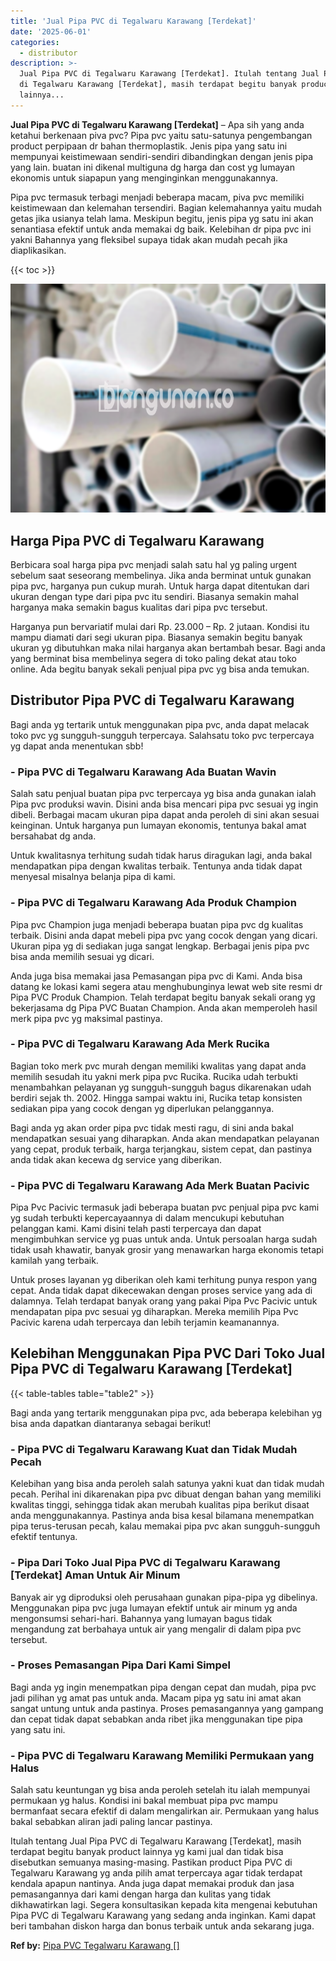 ```yaml
---
title: 'Jual Pipa PVC di Tegalwaru Karawang [Terdekat]'
date: '2025-06-01'
categories:
  - distributor
description: >-
  Jual Pipa PVC di Tegalwaru Karawang [Terdekat]. Itulah tentang Jual Pipa PVC
  di Tegalwaru Karawang [Terdekat], masih terdapat begitu banyak product
  lainnya...
---
```


**Jual Pipa PVC di Tegalwaru Karawang \[Terdekat\]** – Apa sih yang anda ketahui berkenaan piva pvc? Pipa pvc yaitu satu-satunya pengembangan product perpipaan dr bahan thermoplastik. Jenis pipa yang satu ini mempunyai keistimewaan sendiri-sendiri dibandingkan dengan jenis pipa yang lain. buatan ini dikenal multiguna dg harga dan cost yg lumayan ekonomis untuk siapapun yang menginginkan menggunakannya.

Pipa pvc termasuk terbagi menjadi beberapa macam, piva pvc memiliki keistimewaan dan kelemahan tersendiri. Bagian kelemahannya yaitu mudah getas jika usianya telah lama. Meskipun begitu, jenis pipa yg satu ini akan senantiasa efektif untuk anda memakai dg baik. Kelebihan dr pipa pvc ini yakni Bahannya yang fleksibel supaya tidak akan mudah pecah jika diaplikasikan.

{{< toc >}}

![Jual Pipa PVC di Tegalwaru Karawang [Terdekat]](/images/jaul-pipa-pvc-04.png)

## Harga Pipa PVC di Tegalwaru Karawang

Berbicara soal harga pipa pvc menjadi salah satu hal yg paling urgent sebelum saat seseorang membelinya. Jika anda berminat untuk gunakan pipa pvc, harganya pun cukup murah. Untuk harga dapat ditentukan dari ukuran dengan type dari pipa pvc itu sendiri. Biasanya semakin mahal harganya maka semakin bagus kualitas dari pipa pvc tersebut.

Harganya pun bervariatif mulai dari Rp. 23.000 – Rp. 2 jutaan. Kondisi itu mampu diamati dari segi ukuran pipa. Biasanya semakin begitu banyak ukuran yg dibutuhkan maka nilai harganya akan bertambah besar. Bagi anda yang berminat bisa membelinya segera di toko paling dekat atau toko online. Ada begitu banyak sekali penjual pipa pvc yg bisa anda temukan.

## Distributor Pipa PVC di Tegalwaru Karawang

Bagi anda yg tertarik untuk menggunakan pipa pvc, anda dapat melacak toko pvc yg sungguh-sungguh terpercaya. Salahsatu toko pvc terpercaya yg dapat anda menentukan sbb!

### \- Pipa PVC di Tegalwaru Karawang Ada Buatan Wavin

Salah satu penjual buatan pipa pvc terpercaya yg bisa anda gunakan ialah Pipa pvc produksi wavin. Disini anda bisa mencari pipa pvc sesuai yg ingin dibeli. Berbagai macam ukuran pipa dapat anda peroleh di sini akan sesuai keinginan. Untuk harganya pun lumayan ekonomis, tentunya bakal amat bersahabat dg anda.

Untuk kwalitasnya terhitung sudah tidak harus diragukan lagi, anda bakal mendapatkan pipa dengan kwalitas terbaik. Tentunya anda tidak dapat menyesal misalnya belanja pipa di kami.

### \- Pipa PVC di Tegalwaru Karawang Ada Produk Champion

Pipa pvc Champion juga menjadi beberapa buatan pipa pvc dg kualitas terbaik. Disini anda dapat mebeli pipa pvc yang cocok dengan yang dicari. Ukuran pipa yg di sediakan juga sangat lengkap. Berbagai jenis pipa pvc bisa anda memilih sesuai yg dicari.

Anda juga bisa memakai jasa Pemasangan pipa pvc di Kami. Anda bisa datang ke lokasi kami segera atau menghubunginya lewat web site resmi dr Pipa PVC Produk Champion. Telah terdapat begitu banyak sekali orang yg bekerjasama dg Pipa PVC Buatan Champion. Anda akan memperoleh hasil merk pipa pvc yg maksimal pastinya.

### \- Pipa PVC di Tegalwaru Karawang Ada Merk Rucika

Bagian toko merk pvc murah dengan memiliki kwalitas yang dapat anda memilih sesudah itu yakni merk pipa pvc Rucika. Rucika udah terbukti menambahkan pelayanan yg sungguh-sungguh bagus dikarenakan udah berdiri sejak th. 2002. Hingga sampai waktu ini, Rucika tetap konsisten sediakan pipa yang cocok dengan yg diperlukan pelanggannya.

Bagi anda yg akan order pipa pvc tidak mesti ragu, di sini anda bakal mendapatkan sesuai yang diharapkan. Anda akan mendapatkan pelayanan yang cepat, produk terbaik, harga terjangkau, sistem cepat, dan pastinya anda tidak akan kecewa dg service yang diberikan.

### \- Pipa PVC di Tegalwaru Karawang Ada Merk Buatan Pacivic

Pipa Pvc Pacivic termasuk jadi beberapa buatan pvc penjual pipa pvc kami yg sudah terbukti kepercayaannya di dalam mencukupi kebutuhan pelanggan kami. Kami disini telah pasti terpercaya dan dapat mengimbuhkan service yg puas untuk anda. Untuk persoalan harga sudah tidak usah khawatir, banyak grosir yang menawarkan harga ekonomis tetapi kamilah yang terbaik.

Untuk proses layanan yg diberikan oleh kami terhitung punya respon yang cepat. Anda tidak dapat dikecewakan dengan proses service yang ada di dalamnya. Telah terdapat banyak orang yang pakai Pipa Pvc Pacivic untuk mendapatan pipa pvc sesuai yg diharapkan. Mereka memilih Pipa Pvc Pacivic karena udah terpercaya dan lebih terjamin keamanannya.

## Kelebihan Menggunakan Pipa PVC Dari Toko Jual Pipa PVC di Tegalwaru Karawang \[Terdekat\]

{{< table-tables table="table2" >}}

Bagi anda yang tertarik menggunakan pipa pvc, ada beberapa kelebihan yg bisa anda dapatkan diantaranya sebagai berikut!

### \- Pipa PVC di Tegalwaru Karawang Kuat dan Tidak Mudah Pecah

Kelebihan yang bisa anda peroleh salah satunya yakni kuat dan tidak mudah pecah. Perihal ini dikarenakan pipa pvc dibuat dengan bahan yang memiliki kwalitas tinggi, sehingga tidak akan merubah kualitas pipa berikut disaat anda menggunakannya. Pastinya anda bisa kesal bilamana menempatkan pipa terus-terusan pecah, kalau memakai pipa pvc akan sungguh-sungguh efektif tentunya.

### \- Pipa Dari Toko Jual Pipa PVC di Tegalwaru Karawang \[Terdekat\] Aman Untuk Air Minum

Banyak air yg diproduksi oleh perusahaan gunakan pipa-pipa yg dibelinya. Menggunakan pipa pvc juga lumayan efektif untuk air minum yg anda mengonsumsi sehari-hari. Bahannya yang lumayan bagus tidak mengandung zat berbahaya untuk air yang mengalir di dalam pipa pvc tersebut.

### \- Proses Pemasangan Pipa Dari Kami Simpel

Bagi anda yg ingin menempatkan pipa dengan cepat dan mudah, pipa pvc jadi pilihan yg amat pas untuk anda. Macam pipa yg satu ini amat akan sangat untung untuk anda pastinya. Proses pemasangannya yang gampang dan cepat tidak dapat sebabkan anda ribet jika menggunakan tipe pipa yang satu ini.

### \- Pipa PVC di Tegalwaru Karawang Memiliki Permukaan yang Halus

Salah satu keuntungan yg bisa anda peroleh setelah itu ialah mempunyai permukaan yg halus. Kondisi ini bakal membuat pipa pvc mampu bermanfaat secara efektif di dalam mengalirkan air. Permukaan yang halus bakal sebabkan aliran jadi paling lancar pastinya.

Itulah tentang Jual Pipa PVC di Tegalwaru Karawang \[Terdekat\], masih terdapat begitu banyak product lainnya yg kami jual dan tidak bisa disebutkan semuanya masing-masing. Pastikan product Pipa PVC di Tegalwaru Karawang yg anda pilih amat terpercaya agar tidak terdapat kendala apapun nantinya. Anda juga dapat memakai produk dan jasa pemasangannya dari kami dengan harga dan kulitas yang tidak dikhawatirkan lagi. Segera konsultasikan kepada kita mengenai kebutuhan Pipa PVC di Tegalwaru Karawang yang sedang anda inginkan. Kami dapat beri tambahan diskon harga dan bonus terbaik untuk anda sekarang juga.

**Ref by:** [Pipa PVC Tegalwaru Karawang []](https://id.wikipedia.org/wiki/Pipa)
